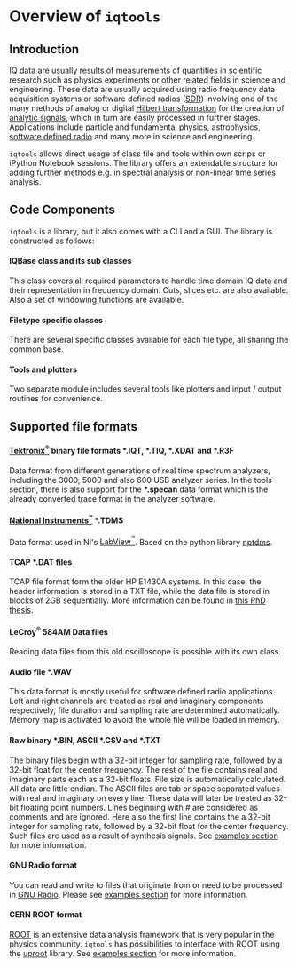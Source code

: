 # Overview of `iqtools`

## Introduction

IQ data are usually results of measurements of quantities in scientific research such as physics experiments or other related fields in science and engineering. These data are usually acquired using radio frequency data acquisition systems or software defined radios ([SDR](https://en.wikipedia.org/wiki/Software-defined_radio)) involving one of the many methods of analog or digital [Hilbert transformation](https://en.wikipedia.org/wiki/Hilbert_transform) for the creation of [analytic signals](https://en.wikipedia.org/wiki/Analytic_signal), which in turn are easily processed in further stages. Applications include particle and fundamental physics, astrophysics, [software defined radio](https://en.wikipedia.org/wiki/Software-defined_radio) and many more in science and engineering.

`iqtools` allows direct usage of class file and tools within own scrips or iPython Notebook sessions. The library offers an extendable structure for adding further methods e.g. in spectral analysis or non-linear time series analysis.

## Code Components
`iqtools` is a library, but it also comes with a CLI and a GUI. The library is constructed as follows:

#### IQBase class and its sub classes
This class covers all required parameters to handle time domain IQ data and their representation in frequency domain. Cuts, slices etc. are also available. Also a set of windowing functions are available.

#### Filetype specific classes

There are several specific classes available for each file type, all sharing the common base.

#### Tools and plotters

Two separate module includes several tools like plotters and input / output routines for convenience.

## Supported file formats

#### [Tektronix<sup>&reg;</sup>](http://www.tek.com) binary file formats \*.IQT, \*.TIQ, \*.XDAT and \*.R3F

Data format from different generations of real time spectrum analyzers, including the 3000, 5000 and also 600 USB analyzer series. In the tools section, there is also support for the **\*.specan** data format which is the already converted trace format in the analyzer software.

#### [National Instruments<sup>&trade;</sup>](http://www.ni.com) \*.TDMS

Data format used in NI's [LabView<sup>&trade;</sup>](http://www.ni.com/labview/). Based on the python library [nptdms](https://github.com/adamreeve/npTDMS).

#### TCAP \*.DAT files
TCAP file format form the older HP E1430A systems. In this case, the header information is stored in a TXT file, while the data file is stored in blocks of 2GB sequentially. More information can be found in [this PhD thesis](http://www.worldcat.org/oclc/76566695).

#### LeCroy<sup>&reg;</sup> 584AM Data files
Reading data files from this old oscilloscope is possible with its own class.

#### Audio file \*.WAV

This data format is mostly useful for software defined radio applications. Left and right channels are treated as real and imaginary components respectively, file duration and sampling rate are determined automatically. Memory map is activated to avoid the whole file will be loaded in memory.

#### Raw binary \*.BIN, ASCII \*.CSV and \*.TXT

The binary files begin with a 32-bit integer for sampling rate, followed by a 32-bit float for the center frequency. The rest of the file contains real and imaginary parts each as a 32-bit floats. File size is automatically calculated. All data are little endian. The ASCII files are tab or space separated values with real and imaginary on every line. These data will later be treated as 32-bit floating point numbers. Lines beginning with # are considered as comments and are ignored. Here also the first line contains the a 32-bit integer for sampling rate, followed by a 32-bit float for the center frequency. Such files are used as a result of synthesis signals. See [examples section](examples.md) for more information.

#### GNU Radio format

You can read and write to files that originate from or need to be processed in [GNU Radio](http://gnuradio.org/). Please see [examples section](examples.md) for more information.

#### CERN ROOT format
[ROOT](https://root.cern/) is an extensive data analysis framework that is very popular in the physics community. `iqtools` has possibilities to interface with ROOT using the [uproot](https://uproot.readthedocs.io/en/latest/) library.  See [examples section](examples.md) for more information.
